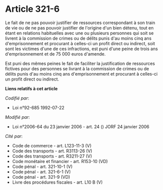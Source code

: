 # Article 321-6

Le fait de ne pas pouvoir justifier de ressources correspondant à son train de vie ou de ne pas pouvoir justifier de
l'origine d'un bien détenu, tout en étant en relations habituelles avec une ou plusieurs personnes qui soit se livrent à la
commission de crimes ou de délits punis d'au moins cinq ans d'emprisonnement et procurant à celles-ci un profit direct ou
indirect, soit sont les victimes d'une de ces infractions, est puni d'une peine de trois ans d'emprisonnement et de 75 000
euros d'amende.

Est puni des mêmes peines le fait de faciliter la justification de ressources fictives pour des personnes se livrant à la
commission de crimes ou de délits punis d'au moins cinq ans d'emprisonnement et procurant à celles-ci un profit direct ou
indirect.

**Liens relatifs à cet article**

_Codifié par_:

  - Loi n°92-685 1992-07-22

_Modifié par_:

  - Loi n°2006-64 du 23 janvier 2006 - art. 24 () JORF 24 janvier 2006

_Cité par_:

  - Code de commerce - art. L123-11-3 (V)
  - Code des transports - art. R3113-26 (V)
  - Code des transports - art. R3211-27 (V)
  - Code monétaire et financier - art. R153-10 (VD)
  - Code pénal - art. 321-10-1 (V)
  - Code pénal - art. 321-6-1 (V)
  - Code pénal - art. 321-9 (VD)
  - Livre des procédures fiscales - art. L10 B (V)
